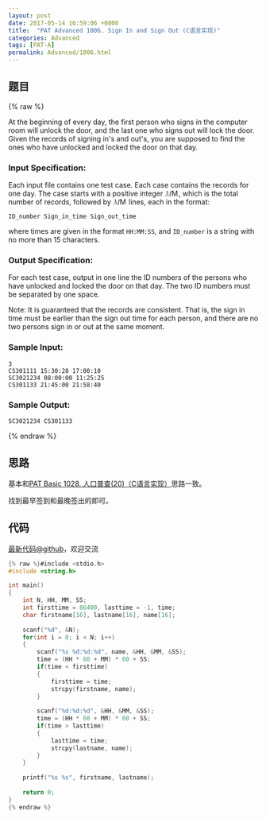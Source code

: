 ```yaml
---
layout: post
date: 2017-05-14 16:59:06 +0800
title:  "PAT Advanced 1006. Sign In and Sign Out (C语言实现)"
categories: Advanced
tags: [PAT-A]
permalink: Advanced/1006.html
---
```


## 题目

{% raw %}<div class="ques-view"><p>At the beginning of every day, the first person who signs in the computer room will unlock the door, and the last one who signs out will lock the door.  Given the records of signing in's and out's, you are supposed to find the ones who have unlocked and locked the door on that day.</p>
<h3 id="input-specification-">Input Specification:</h3>
<p>Each input file contains one test case. Each case contains the records for one day.  The case starts with a positive integer <span class="katex"><span class="katex-mathml"><math><mrow><mi>M</mi></mrow>M</math></span><span aria-hidden="true" class="katex-html"><span class="strut" style="height:0.68333em;"></span><span class="strut bottom" style="height:0.68333em;vertical-align:0em;"></span><span class="base textstyle uncramped"><span class="mord mathit" style="margin-right:0.10903em;">M</span></span></span></span>, which is the total number of records, followed by <span class="katex"><span class="katex-mathml"><math><mrow><mi>M</mi></mrow>M</math></span><span aria-hidden="true" class="katex-html"><span class="strut" style="height:0.68333em;"></span><span class="strut bottom" style="height:0.68333em;vertical-align:0em;"></span><span class="base textstyle uncramped"><span class="mord mathit" style="margin-right:0.10903em;">M</span></span></span></span> lines, each in the format:</p>
<pre><code>ID_number Sign_in_time Sign_out_time
</code></pre><p>where times are given in the format <code>HH:MM:SS</code>, and <code>ID_number</code> is a string with no more than 15 characters.</p>
<h3 id="output-specification-">Output Specification:</h3>
<p>For each test case, output in one line the ID numbers of the persons who have unlocked and locked the door on that day.  The two ID numbers must be separated by one space.</p>
<p>Note:  It is guaranteed that the records are consistent.  That is, the sign in time must be earlier than the sign out time for each person, and there are no two persons sign in or out at the same moment.</p>
<h3 id="sample-input-">Sample Input:</h3>
<pre><code class="lang-in">3
CS301111 15:30:28 17:00:10
SC3021234 08:00:00 11:25:25
CS301133 21:45:00 21:58:40
</code></pre>
<h3 id="sample-output-">Sample Output:</h3>
<pre><code class="lang-out">SC3021234 CS301133
</code></pre>
</div>{% endraw %}

## 思路

基本和[PAT Basic 1028. 人口普查(20)（C语言实现）](http://www.jianshu.com/p/87656a0e7ef7)思路一致。

找到最早签到和最晚签出的即可。

## 代码

[最新代码@github](https://github.com/OliverLew/PAT/blob/master/PATAdvanced/1006.c)，欢迎交流
```c
{% raw %}#include <stdio.h>
#include <string.h>

int main()
{
    int N, HH, MM, SS;
    int firsttime = 86400, lasttime = -1, time;
    char firstname[16], lastname[16], name[16];
    
    scanf("%d", &N);
    for(int i = 0; i < N; i++)
    {
        scanf("%s %d:%d:%d", name, &HH, &MM, &SS);
        time = (HH * 60 + MM) * 60 + SS;
        if(time < firsttime)
        {
            firsttime = time;
            strcpy(firstname, name);
        }
        
        scanf("%d:%d:%d", &HH, &MM, &SS);
        time = (HH * 60 + MM) * 60 + SS;
        if(time > lasttime)
        {    
            lasttime = time;
            strcpy(lastname, name);
        }    
    }
    
    printf("%s %s", firstname, lastname);
    
    return 0;
}
{% endraw %}
```